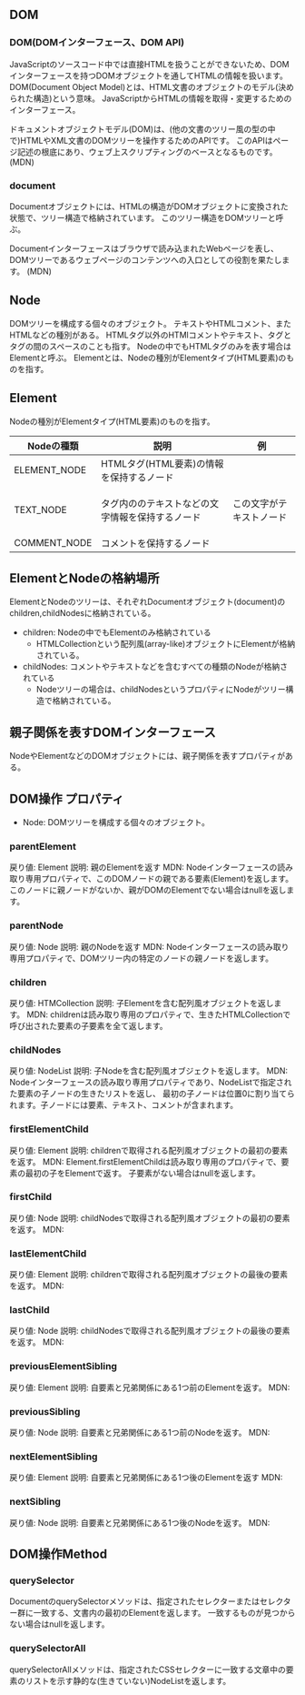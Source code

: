 ## DOM

### DOM(DOMインターフェース、DOM API)
JavaScriptのソースコード中では直接HTMLを扱うことができないため、DOMインターフェースを持つDOMオブジェクトを通してHTMLの情報を扱います。
DOM(Document Object Model)とは、HTML文書のオブジェクトのモデル(決められた構造)という意味。
JavaScriptからHTMLの情報を取得・変更するためのインターフェース。

ドキュメントオブジェクトモデル(DOM)は、(他の文書のツリー風の型の中で)HTMLやXML文書のDOMツリーを操作するためのAPIです。
このAPIはページ記述の根底にあり、ウェブ上スクリプティングのベースとなるものです。(MDN)


### document
Documentオブジェクトには、HTMLの構造がDOMオブジェクトに変換された状態で、ツリー構造で格納されています。
このツリー構造をDOMツリーと呼ぶ。

Documentインターフェースはブラウザで読み込まれたWebページを表し、DOMツリーであるウェブページのコンテンツへの入口としての役割を果たします。
(MDN)

## Node
DOMツリーを構成する個々のオブジェクト。
テキストやHTMLコメント、またHTMLなどの種別がある。
HTMLタグ以外のHTMlコメントやテキスト、タグとタグの間のスペースのことも指す。
Nodeの中でもHTMLタグのみを表す場合はElementと呼ぶ。
Elementとは、Nodeの種別がElementタイプ(HTML要素)のものを指す。

## Element
Nodeの種別がElementタイプ(HTML要素)のものを指す。

| Nodeの種類 | 説明 | 例 |
| ---- | ---- | ---- |
| ELEMENT_NODE | HTMLタグ(HTML要素)の情報を保持するノード | <p></p> |
| TEXT_NODE | タグ内ののテキストなどの文字情報を保持するノード | <p>この文字がテキストノード</p> |
| COMMENT_NODE | コメントを保持するノード | <!-- こめんと --> |


## ElementとNodeの格納場所
ElementとNodeのツリーは、それぞれDocumentオブジェクト(document)のchildren,childNodesに格納されている。
  - children: Nodeの中でもElementのみ格納されている
      - HTMLCollectionという配列風(array-like)オブジェクトにElementが格納されている。
  - childNodes: コメントやテキストなどを含むすべての種類のNodeが格納されている
      - Nodeツリーの場合は、childNodesというプロパティにNodeがツリー構造で格納されている。

## 親子関係を表すDOMインターフェース
NodeやElementなどのDOMオブジェクトには、親子関係を表すプロパティがある。


## DOM操作 プロパティ

* Node: DOMツリーを構成する個々のオブジェクト。

### parentElement
戻り値: Element
説明: 親のElementを返す
MDN: Nodeインターフェースの読み取り専用プロパティで、このDOMノードの親である要素(Element)を返します。
このノードに親ノードがないか、親がDOMのElementでない場合はnullを返します。


### parentNode
戻り値: Node
説明: 親のNodeを返す
MDN: Nodeインターフェースの読み取り専用プロパティで、DOMツリー内の特定のノードの親ノードを返します。


### children
戻り値: HTMCollection
説明: 子Elementを含む配列風オブジェクトを返します。
MDN: childrenは読み取り専用のプロパティで、生きたHTMLCollectionで呼び出された要素の子要素を全て返します。

### childNodes
戻り値: NodeList
説明: 子Nodeを含む配列風オブジェクトを返します。
MDN: Nodeインターフェースの読み取り専用プロパティであり、NodeListで指定された要素の子ノードの生きたリストを返し、
最初の子ノードは位置0に割り当てられます。子ノードには要素、テキスト、コメントが含まれます。


### firstElementChild
戻り値: Element
説明: childrenで取得される配列風オブジェクトの最初の要素を返す。
MDN: Element.firstElementChildは読み取り専用のプロパティで、要素の最初の子をElementで返す。
子要素がない場合はnullを返します。


### firstChild
戻り値: Node
説明: childNodesで取得される配列風オブジェクトの最初の要素を返す。
MDN:

### lastElementChild
戻り値: Element
説明: childrenで取得される配列風オブジェクトの最後の要素を返す。
MDN:

### lastChild
戻り値: Node
説明: childNodesで取得される配列風オブジェクトの最後の要素を返す。
MDN:

### previousElementSibling
戻り値: Element
説明: 自要素と兄弟関係にある1つ前のElementを返す。
MDN:

### previousSibling
戻り値: Node
説明: 自要素と兄弟関係にある1つ前のNodeを返す。
MDN:

### nextElementSibling
戻り値: Element
説明: 自要素と兄弟関係にある1つ後のElementを返す
MDN:

### nextSibling
戻り値: Node
説明: 自要素と兄弟関係にある1つ後のNodeを返す。
MDN:





## DOM操作Method

### querySelector
DocumentのquerySelectorメソッドは、指定されたセレクターまたはセレクター群に一致する、文書内の最初のElementを返します。
一致するものが見つからない場合はnullを返します。

### querySelectorAll
querySelectorAllメソッドは、指定されたCSSセレクターに一致する文章中の要素のリストを示す静的な(生きていない)NodeListを返します。


